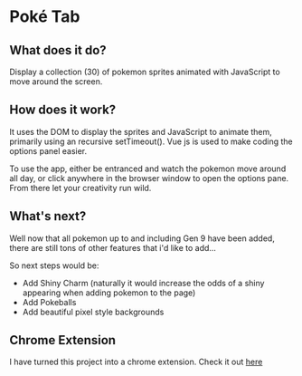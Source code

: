 # Poké Tab

## What does it do?
Display a collection (30) of pokemon sprites animated with JavaScript to move around the screen. 

## How does it work?
It uses the DOM to display the sprites and JavaScript to animate them, primarily using an recursive setTimeout(). Vue js
is used to make coding the options panel easier.

To use the app, either be entranced and watch the pokemon move around all day, or click anywhere in the browser window to
open the options pane. From there let your creativity run wild.

## What's next?
Well now that all pokemon up to and including Gen 9 have been added, there are still tons of other features that i'd like
to add...

So next steps would be:
- Add Shiny Charm (naturally it would increase the odds of a shiny appearing when adding pokemon to the page)
- Add Pokeballs
- Add beautiful pixel style backgrounds

## Chrome Extension
I have turned this project into a chrome extension. Check it out [here](https://chromewebstore.google.com/detail/poketab-pokemon-in-your-n/eboakcaphhgldoakdlkmdlnfemkmobab)
